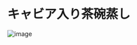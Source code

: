 # キャビア入り茶碗蒸し

![image](https://user-images.githubusercontent.com/50277379/142200045-6c98dcf4-cf81-483d-9865-6bd2caa66ae9.png)
